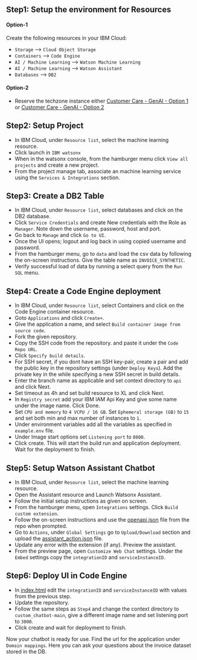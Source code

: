 ## Step1: Setup the environment for Resources

#### Option-1
Create the following resources in your IBM Cloud:
- `Storage` --> `Cloud Object Storage`
- `Containers` --> `Code Engine`
- `AI / Machine Learning` --> `Watson Machine Learning`
- `AI / Machine Learning` --> `Watson Assistant`
- `Databases` --> `DB2`

#### Option-2
- Reserve the techzone instance either [Customer Care - GenAI - Option 1](https://techzone.ibm.com/my/reservations/create/64e66590855bcf0017183688) or [Customer Care - GenAI - Option 2](https://techzone.ibm.com/my/reservations/create/64e6866b41bf2a0017d986ad)

## Step2: Setup Project
- In IBM Cloud, under `Resource list`, select the machine learning resource.
- Click launch in `IBM watsonx`
- When in the watsonx console, from the hamburger menu click `View all projects` and create a new project.
- From the project manage tab, associate an machine learning service using the `Services & Integrations` section.

## Step3: Create a DB2 Table
- In IBM Cloud, under `Resource list`, select databases and click on the DB2 database.
- Click `Service Credentials` and create New credentials with the Role as `Manager`. Note down the username, password, host and port.
- Go back to `Manage` and click `Go to UI`.
- Once the UI opens; logout and log back in using copied username and password.
- From the hamburger menu, go to `data` and load the csv data by following the on-screen instructions. Give the table name as `INVOICE_SYNTHETIC`.
- Verify successful load of data by running a select query from the `Run SQL` menu.

## Step4: Create a Code Engine deployment
- In IBM Cloud, under `Resource list`, select Containers and click on the Code Engine container resource.
- Goto `Applications` and click `Create+`.
- Give the application a name, and select `Build container image from source code`.
- Fork the given repository.
- Copy the SSH code from the repository. and paste it under the `Code Repo URL`.
- Click `Specify build details`.
- For SSH secret, if you dont have an SSH key-pair, create a pair and add the public key in the repository settings (under `Deploy Keys`). Add the private key in the while specifying a new SSH secret in build details.
- Enter the branch name as applicable and set context directory to `api` and click Next.
- Set timeout as 4h and set build resource to XL and click Next.
- In `Registry secret` add your IBM IAM Api Key and give some name under the image name. Click Done.
- Set `CPU and memory` to `4 VCPU / 16 GB`. Set `Ephemeral storage (GB)` to `15` and set both min and max number of instances to `1`.
- Under environment variables add all the variables as specified in `example.env` file.
- Under Image start options set `Listening port` to `8000`.
- Click create.
This will start the build run and application deployment. Wait for the deployment to finish.

## Step5: Setup Watson Assistant Chatbot
- In IBM Cloud, under `Resource list`, select the machine learning resource.
- Open the Assistant resource and Launch Watsonx Assistant.
- Follow the initial setup instructions as given on screen.
- From the hamburger menu, open `Integrations` settings. Click `Build custom extension`.
- Follow the on-screen instructions and use the [openapi.json](openapi.json) file from the repo when prompted.
- Go to `Actions`, under `Global Settings` go to `Upload/Download` section and upload the [assistant_action.json](assistant_action.json) file.
- Update any error with the extension (if any). Preview the assistant.
- From the preview page, open `Customize Web Chat` settings. Under the `Embed` settings copy the `integrationID` and `serviceInstanceID`.

## Step6: Deploy UI in Code Engine
- In [index.html](custom_chatbot-main/public/index.html) edit the `integrationID` and `serviceInstanceID` with values from the previous step.
- Update the repository.
- Follow the same steps as `Step4` and change the context directory to `custom_chatbot-main`, give a different image name and set listening port to `3000`.
- Click create and wait for deployment to finish.

Now your chatbot is ready for use. Find the url for the application under `Domain mappings`. Here you can ask your questions about the invoice dataset stored in the DB.
